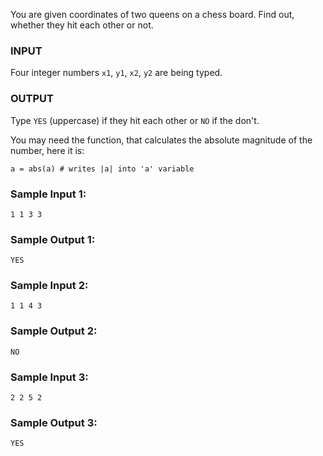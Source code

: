 You are given coordinates of two queens on a chess board. Find out,
whether they hit each other or not.

### INPUT

Four integer numbers `x1`, `y1`, `x2`, `y2` are being typed.

### OUTPUT
Type `YES` (uppercase) if they hit each other or `NO` if the don't.

You may need the function, that calculates the absolute magnitude of the number, here it is:

```
a = abs(a) # writes |a| into 'a' variable
```

### Sample Input 1:

```
1 1 3 3
```

### Sample Output 1:

```
YES
```

### Sample Input 2:

```
1 1 4 3
```

### Sample Output 2:

```
NO
```

### Sample Input 3:

```
2 2 5 2
```

### Sample Output 3:

```
YES
```
